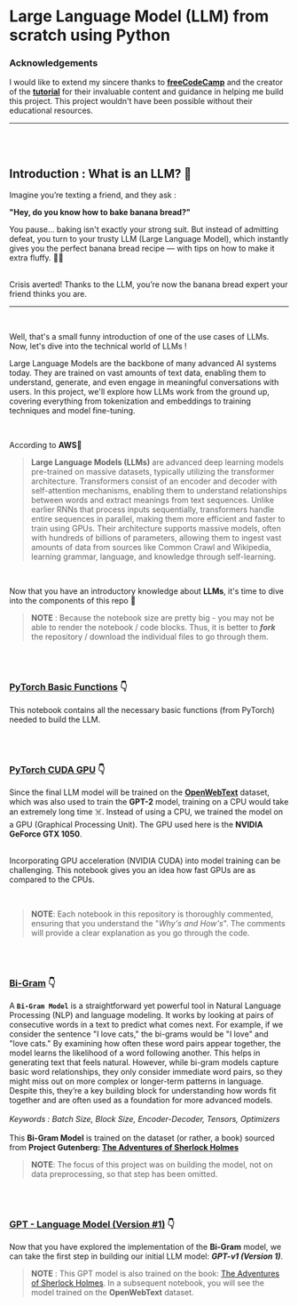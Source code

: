 # Large Language Model (LLM) from scratch using Python

### Acknowledgements
I would like to extend my sincere thanks to **[freeCodeCamp](https://www.freecodecamp.org/)** and the creator of the **[tutorial](https://www.youtube.com/watch?si=bKUnRhoGHbYjT5Ay&v=UU1WVnMk4E8&feature=youtu.be)** for their invaluable content and guidance in helping me build this project. This project wouldn't have been possible without their educational resources.

---

<br>
<br>

## Introduction : What is an LLM? 🤔

Imagine you’re texting a friend, and they ask :<br>

**"Hey, do you know how to bake banana bread?"**<br>

You pause... baking isn't exactly your strong suit. But instead of admitting defeat, you turn to your trusty LLM (Large Language Model), which instantly gives you the perfect banana bread recipe — with tips on how to make it extra fluffy. 🍞🍌
<br>
<br>

Crisis averted! Thanks to the LLM, you’re now the banana bread expert your friend thinks you are.

---

<br>

Well, that's a small funny introduction of one of the use cases of LLMs. Now, let's dive into the technical world of LLMs !
<br>

Large Language Models are the backbone of many advanced AI systems today. They are trained on vast amounts of text data, enabling them to understand, generate, and even engage in meaningful conversations with users. In this project, we'll explore how LLMs work from the ground up, covering everything from tokenization and embeddings to training techniques and model fine-tuning.

<br>

According to **AWS**🔻
> **Large Language Models (LLMs)** are advanced deep learning models pre-trained on massive datasets, typically utilizing the transformer architecture. Transformers consist of an encoder and decoder with self-attention mechanisms, enabling them to understand relationships between words and extract meanings from text sequences. Unlike earlier RNNs that process inputs sequentially, transformers handle entire sequences in parallel, making them more efficient and faster to train using GPUs. Their architecture supports massive models, often with hundreds of billions of parameters, allowing them to ingest vast amounts of data from sources like Common Crawl and Wikipedia, learning grammar, language, and knowledge through self-learning.

<br>

Now that you have an introductory knowledge about **LLMs**, it's time to dive into the components of this repo 🔻<br>

> **NOTE** : Because the notebook size are pretty big - you may not be able to render the notebook / code blocks. Thus, it is better to ***fork*** the repository / download the individual files to go through them.

<br>
<br>

### [PyTorch Basic Functions](https://github.com/sricks404/LLM-from-scratch-using-Python/blob/main/pytorch_basic_funcs.ipynb) 👇 <br>

This notebook contains all the necessary basic functions (from PyTorch) needed to build the LLM.

<br>
<br>

### [PyTorch CUDA GPU](https://github.com/sricks404/LLM-from-scratch-using-Python/blob/main/pytorch_CUDA_GPU.ipynb) 👇 <br>

Since the final LLM model will be trained on the **[OpenWebText](https://huggingface.co/datasets/Skylion007/openwebtext)** dataset, which was also used to train the **GPT-2** model, training on a CPU would take an extremely long time ☠️. Instead of using a CPU, we trained the model on a GPU (Graphical Processing Unit). The GPU used here is the **NVIDIA GeForce GTX 1050**.<br><br>

Incorporating GPU acceleration (NVIDIA CUDA) into model training can be challenging. This notebook gives you an idea how fast GPUs are as compared to the CPUs.

<br>

> **NOTE**: Each notebook in this repository is thoroughly commented, ensuring that you understand the "_Why's and How's_". The comments will provide a clear explanation as you go through the code.

<br>
<br>

### [Bi-Gram](https://github.com/sricks404/LLM-from-scratch-using-Python/blob/main/bigram.ipynb) 👇 <br>

A **`Bi-Gram Model`** is a straightforward yet powerful tool in Natural Language Processing (NLP) and language modeling. It works by looking at pairs of consecutive words in a text to predict what comes next. For example, if we consider the sentence "I love cats," the bi-grams would be "I love" and "love cats." By examining how often these word pairs appear together, the model learns the likelihood of a word following another. This helps in generating text that feels natural. However, while bi-gram models capture basic word relationships, they only consider immediate word pairs, so they might miss out on more complex or longer-term patterns in language. Despite this, they’re a key building block for understanding how words fit together and are often used as a foundation for more advanced models.
<br>
<br>
*Keywords : Batch Size, Block Size, Encoder-Decoder, Tensors, Optimizers*
<br>
<br>
This **Bi-Gram Model** is trained on the dataset (or rather, a book) sourced from **Project Gutenberg: [The Adventures of Sherlock Holmes](https://www.gutenberg.org/ebooks/1661)**

> **NOTE**: The focus of this project was on building the model, not on data preprocessing, so that step has been omitted.

<br>
<br>

### [GPT - Language Model (Version #1)](https://github.com/sricks404/LLM-from-scratch-using-Python/blob/main/gpt-v1%20-%201.ipynb) 👇<br>

Now that you have explored the implementation of the **Bi-Gram** model, we can take the first step in building our initial LLM model: _**GPT-v1 (Version 1)**_.

> **NOTE**  : This GPT model is also trained on the book: [The Adventures of Sherlock Holmes](https://www.gutenberg.org/ebooks/1661). In a subsequent notebook, you will see the model trained on the **OpenWebText** dataset.


